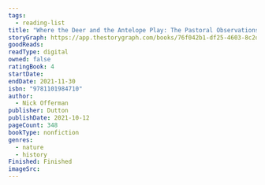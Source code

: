 ```yaml
---
tags:
  - reading-list
title: "Where the Deer and the Antelope Play: The Pastoral Observations of One Ignorant American Who Loves to Walk Outside"
storyGraph: https://app.thestorygraph.com/books/76f042b1-df25-4603-8c2d-3b28b306021f
goodReads:
readType: digital
owned: false
ratingBook: 4
startDate:
endDate: 2021-11-30
isbn: "9781101984710"
author:
  - Nick Offerman
publisher: Dutton
publishDate: 2021-10-12
pageCount: 348
bookType: nonfiction
genres:
  - nature
  - history
Finished: Finished
imageSrc:
---
```

